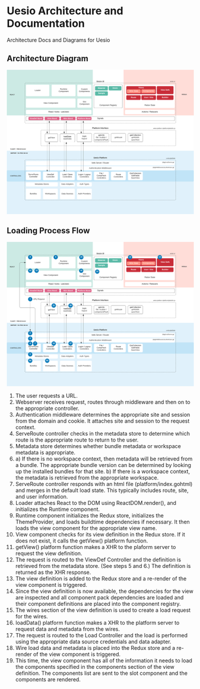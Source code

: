 # Uesio Architecture and Documentation

Architecture Docs and Diagrams for Uesio

## Architecture Diagram

![Uesio Architecture](./uesio-architecture.png)

## Loading Process Flow

![Uesio Architecture With Steps](./uesio-architecture-steps.png)

1. The user requests a URL.
2. Webserver receives request, routes through middleware and then on to the appropriate controller.
3. Authentication middleware determines the appropriate site and session from the domain and cookie. It attaches site and session to the request context.
4. ServeRoute controller checks in the metadata store to determine which route is the appropriate route to return to the user.
5. Metadata store determines whether bundle metadata or workspace metadata is appropriate.
6. a) If there is no workspace context, then metadata will be retrieved from a bundle. The appropriate bundle version can be determined by looking up the installed bundles for that site. b) If there is a workspace context, the metadata is retrieved from the appropriate workspace.
7. ServeRoute controller responds with an html file (platform/index.gohtml) and merges in the default load state. This typically includes route, site, and user information.
8. Loader attaches React to the DOM using ReactDOM.render(), and initializes the Runtime component.
9. Runtime component initializes the Redux store, initializes the ThemeProvider, and loads buildtime dependencies if necessary. It then loads the view component for the appropriate view name.
10. View component checks for its view definition in the Redux store. If it does not exist, it calls the getView() platform function.
11. getView() platform function makes a XHR to the plaform server to request the view definition.
12. The request is routed to the ViewDef Controller and the definition is retrieved from the metadata store. (See steps 5 and 6.) The definition is returned as the XHR response.
13. The view definition is added to the Redux store and a re-render of the view component is triggered.
14. Since the view definition is now available, the dependencies for the view are inspected and all component pack dependencies are loaded and their component definitions are placed into the component registry.
15. The wires section of the view definition is used to create a load request for the wires.
16. loadData() platform function makes a XHR to the platform server to request data and metadata from the wires.
17. The request is routed to the Load Controller and the load is performed using the appropriate data source credentials and data adapter.
18. Wire load data and metadata is placed into the Redux store and a re-render of the view component is triggered.
19. This time, the view component has all of the information it needs to load the components specified in the components section of the view definition. The components list are sent to the slot component and the components are rendered.
